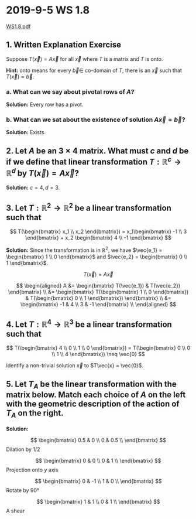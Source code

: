 # 2019-9-5 WS 1.8
[WS1.8.pdf](_v_attachments/20190905081442120_17244/WS1.8.pdf)

## 1. Written Explanation Exercise
Suppose $T(\vec{x}) = A\vec{x}$ for all $\vec{x}$ where $T$ is a matrix and $T$ is onto.

**Hint:** onto means for every $\vec{b} \in$ co-domain of $T$, there is an $\vec{x}$ such that $T(\vec{x}) = \vec{b}$.

### a. What can we say about pivotal rows of $A$?
**Solution:** Every row has a pivot.

### b. What can we sat about the existence of solution $A\vec{x} = \vec{b}$?
**Solution:** Exists.

## 2. Let $A$ be an $3 \times 4$ matrix. What must $c$ and $d$ be if we define that linear transformation $T:\mathbb{R}^c \rightarrow \mathbb{R}^d$ by $T(\vec{x}) = A\vec{x}$?
**Solution:** $c = 4, d = 3$.

## 3. Let $T:\mathbb{R}^2 \rightarrow \mathbb{R}^2$ be a linear transformation such that
$$
T(\begin{bmatrix} x_1 \\ x_2 \end{bmatrix}) = x_1\begin{bmatrix} -1 \\ 3 \end{bmatrix} + x_2 \begin{bmatrix} 4 \\ -1 \end{bmatrix}
$$

**Solution:** Since the transformation is in $\mathbb{R}^2$, we have $\vec{e_1} = \begin{bmatrix} 1 \\ 0 \end{bmatrix}$ and $\vec{e_2} = \begin{bmatrix} 0 \\ 1 \end{bmatrix}$.

$$
T(\vec{x}) = A\vec{x}
$$

$$
\begin{aligned}
  A &= \begin{bmatrix} T(\vec{e_1}) & T(\vec{e_2}) \end{bmatrix} \\
    &= \begin{bmatrix} T(\begin{bmatrix} 1 \\ 0 \end{bmatrix}) & T(\begin{bmatrix} 0 \\ 1 \end{bmatrix}) \end{bmatrix} \\
    &= \begin{bmatrix} -1 & 4 \\ 3 & -1 \end{bmatrix} \\
\end{aligned}
$$

## 4. Let $T:\mathbb{R}^4 \rightarrow \mathbb{R}^3$ be a linear transformation such that
$$
T(\begin{bmatrix} 4 \\ 0 \\ 1 \\ 0 \end{bmatrix}) = T(\begin{bmatrix} 0 \\ 0 \\ 1 \\ 4 \end{bmatrix}) \neq \vec{0}
$$

Identify a non-trivial solution $\vec{x}$ to $T\vec{x} = \vec{0}$.

## 5. Let $T_A$ be the linear transformation with the matrix below. Match each choice of $A$ on the left with the geometric description of the action of $T_A$ on the right.
**Solution:**

$$
\begin{bmatrix}
  0.5 & 0   \\
  0   & 0.5 \\
\end{bmatrix}
$$
Dilation by 1/2

$$
\begin{bmatrix}
  0 & 0 \\
  0 & 1 \\
\end{bmatrix}
$$
Projection onto $y$ axis

$$
\begin{bmatrix}
  0 & -1 \\
  1 &  0 \\
\end{bmatrix}
$$
Rotate by 90°

$$
\begin{bmatrix}
  1 & 1 \\
  0 & 1 \\
\end{bmatrix}
$$
A shear